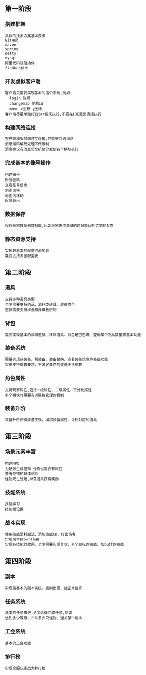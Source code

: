 ## 第一阶段

### 搭建框架

    具体的技术方案基本要求
    GitHub
    maven
    spring
    netty
    mysql
    阿里代码规范插件
    findbug插件

### 开发虚拟客户端

    客户端只需要实现基本的指令系统,例如:
      login 账号
      changemap 地图Id
      move x坐标 y坐标
    客户端尽量单独打出jar包来执行,不要在IDE里面直接执行

### 构建网络连接

    客户端和服务端建立连接,并能够互通消息
    消息编码解码处理不做限制
    消息协议有消息分发机制分发到各个模块执行

### 完成基本的账号操作

    创建账号
    账号登陆
    查看账号信息
    地图切换
    地图内移动
    账号登出

### 数据保存

    保存玩家数据到数据库,比如玩家再次登陆的时候能回到之前的状态

### 静态资源支持

    实现最基本的配置资源加载
    需要支持多张配置表

## 第二阶段

### 道具

    支持多种道具类型
    至少需要支持药品、消耗类道具、装备类型
    道具需要支持堆叠和非堆叠限制
### 背包

    需要实现基本的添加道具、移除道具、背包是否已满、查询某个物品数量等基本功能




### 装备系统

    需要实现穿装备、脱装备、装备替换、查看装备信息等基础功能
    需要支持穿戴要求，不满足条件的装备无法穿戴

### 角色属性

    支持玩家属性,包括一级属性、二级属性、百分比属性
    多个模块时需要有对属性管理的机制

### 装备升阶

    装备升阶使得装备变强，增加装备属性、消耗对应的道具

## 第三阶段

### 场景元素丰富

    构建NPC
    为场景生成怪物,怪物也需要有属性
    查看怪物的具体信息
    怪物死亡处理,掉落道具获得奖励

### 技能系统

    技能学习
    技能栏设置

### 战斗实现

    使用技能消耗魔法、添加技能CD、打出伤害
    实现简单的buff系统
    实现各技能的效果，至少需要实现普攻、多个目标的技能、加buff的技能

## 第四阶段

### 副本

    实现最基本的副本系统，能刷出怪、能正常结算

### 任务系统

    基本的任务推进,进度达成完成任务,例如:
    达到多少等级、击杀多少只怪物、通关某个副本

### 工会系统

    基本的工会功能

### 排行榜

    实现全服玩家战力排行榜
